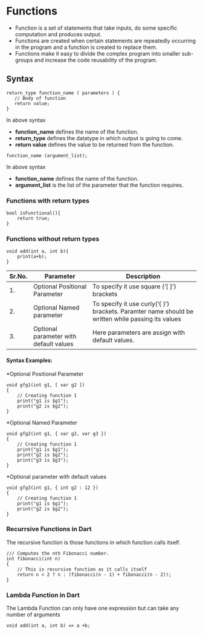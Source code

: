 # Functions

* Function is a set of statements that take inputs, do some specific computation and produces output.
* Functions are created when certain statements are repeatedly occurring in the program and a function is created to replace them.
* Functions make it easy to divide the complex program into smaller sub-groups and increase the code reusability of the program.

## Syntax

```
return_type function_name ( parameters ) {
   // Body of function
   return value;
}
```

In above syntax
* **function_name** defines the name of the function.
* **return_type** defines the datatype in which output is going to come.
* **return value** defines the value to be returned from the function.

```
function_name (argument_list);
```

In above syntax
* **function_name** defines the name of the function.
* **argument_list** is the list of the parameter that the function requires.

### Functions with return types 

```
bool isFunctional(){
    return true;
}
```

### Functions without return types 

```
void add(int a, int b){
    print(a+b);
}
```

|Sr.No.| Parameter | Description | 
|------|-----------|-------------|
|   1. | Optional Positional Parameter |To specify it use square (‘[ ]’) brackets|
|2.| Optional Named parameter | To specify it use curly(‘{ }’) brackets. Paramter name should be written while passing its values|
|3.|Optional parameter with default values | Here parameters are assign with default values. |     |

#### Syntax Examples:

*Optional Positional Parameter

```
void gfg1(int g1, [ var g2 ])
{
    // Creating function 1
    print("g1 is $g1");
    print("g2 is $g2");
}
```

*Optional Named Parameter

```
void gfg2(int g1, { var g2, var g3 })
{
    // Creating function 1
    print("g1 is $g1");
    print("g2 is $g2");
    print("g3 is $g3");
}
```

*Optional parameter with default values

```
void gfg3(int g1, { int g2 : 12 })
{
    // Creating function 1
    print("g1 is $g1");
    print("g2 is $g2");
}
```

### Recurrsive Functions in Dart

The recursive function is those functions in which function calls itself.

```
/// Computes the nth Fibonacci number.
int fibonacci(int n)
{
    // This is recursive function as it calls itself
    return n < 2 ? n : (fibonacci(n - 1) + fibonacci(n - 2));
}
```

### Lambda Function in Dart

The Lambda Function can only have one expression but can take any number of arguments

```
void add(int a, int b) => a +b;
```




